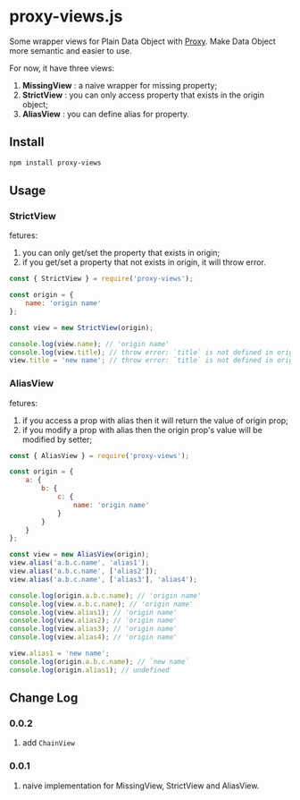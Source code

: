 # proxy-views.js

Some wrapper views for Plain Data Object with [Proxy](https://developer.mozilla.org/en-US/docs/Web/JavaScript/Reference/Global_Objects/Proxy). Make Data Object more semantic and easier to use.

For now, it have three views:

1. **MissingView** : a naive wrapper for missing property;
1. **StrictView** : you can only access property that exists in the origin object;
1. **AliasView** : you can define alias for property.

## Install

```bash
npm install proxy-views
```

## Usage

### StrictView

fetures:

1. you can only get/set the property that exists in origin;
2. if you get/set a property that not exists in origin, it will throw error.

```javascript
const { StrictView } = require('proxy-views');

const origin = {
    name: 'origin name'
};

const view = new StrictView(origin);

console.log(view.name); // 'origin name'
console.log(view.title); // throw error: `title` is not defined in origin
view.title = 'new name'; // throw error: `title` is not defined in origin
```

### AliasView

fetures:

1. if you access a prop with alias then it will return the value of origin prop;
2. if you modify a prop with alias then the origin prop's value will be modified by setter;

```js
const { AliasView } = require('proxy-views');

const origin = {
    a: {
        b: {
            c: {
                name: 'origin name'
            }
        }
    }
};

const view = new AliasView(origin);
view.alias('a.b.c.name', 'alias1');
view.alias('a.b.c.name', ['alias2']);
view.alias('a.b.c.name', ['alias3'], 'alias4');

console.log(origin.a.b.c.name); // 'origin name'
console.log(view.a.b.c.name); // 'origin name'
console.log(view.alias1); // 'origin name'
console.log(view.alias2); // 'origin name'
console.log(view.alias3); // 'origin name'
console.log(view.alias4); // 'origin name'

view.alias1 = 'new name';
console.log(origin.a.b.c.name); // `new name`
console.log(origin.alias1); // undefined
```

## Change Log

### 0.0.2

1. add `ChainView`

### 0.0.1

1. naive implementation for MissingView, StrictView and AliasView.
